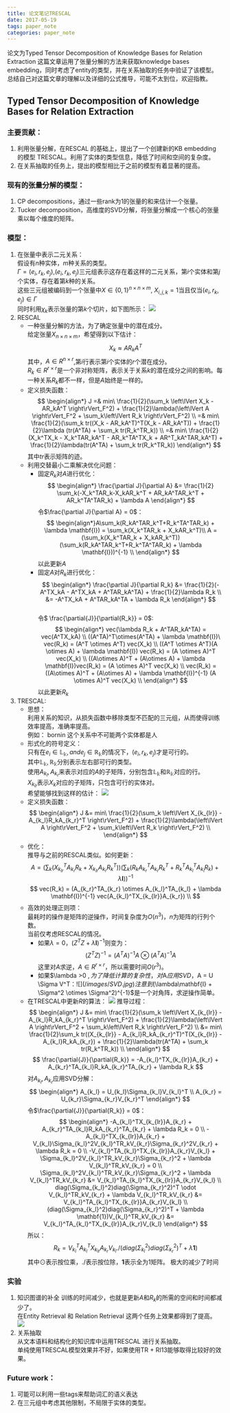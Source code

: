 ```yaml
---
title: 论文笔记TRESCAL
date: 2017-05-19
tags: paper_note
categories: paper_note
---
```

论文为Typed Tensor Decomposition of Knowledge Bases for Relation Extraction 
这篇文章运用了张量分解的方法来获取knowledge bases embedding，同时考虑了entity的类型，并在关系抽取的任务中验证了该模型。
总结自己对这篇文章的理解以及详细的公式推导，可能不太到位，欢迎指教。
<!--more--> 
## Typed Tensor Decomposition of Knowledge Bases for Relation Extraction 
### 主要贡献： 
1. 利用张量分解，在RESCAL 的基础上，提出了一个创建新的KB embedding 的模型 TRESCAL。利用了实体的类型信息，降低了时间和空间的复杂度。
2. 在关系抽取的任务上，提出的模型相比于之前的模型有着显著的提高。

### 现有的张量分解的模型： 
1. CP decompositions，通过一些rank为1的张量的和来估计一个张量。
2. Tucker decomposition，高维度的SVD分解，将张量分解成一个核心的张量乘以每个维度的矩阵。

### 模型： 
1. 在张量中表示二元关系：  
    假设有$n$种实体，$m$种关系的类型。  
    $\Gamma = {(e_i,r_k,e_j)}$,$(e_i,r_k,e_j)$三元组表示这存在着这样的二元关系，第$i$个实体和第$j$个实体，存在着第$k$种的关系。  
    这些三元组被编码到一个张量中$X \in \{0,1\}^{n \times n \times m}$, $X_{i,j,k} = 1$当且仅当$(e_i,r_k,e_j) \in \Gamma$  
    同时利用$\chi_k$表示张量的第$k$个切片，如下图所示：
    ![](/images/tensor.jpg)
2. RESCAL
    * 一种张量分解的方法，为了确定张量中的潜在成分。  
        给定张量$X_{n\times n\times m}$，希望得到以下估计：
        $$
        X_k \approx A R_kA^T
        $$
        其中，$A \in R^{n \times r}$,第$i$行表示第$i$个实体的$r$个潜在成分。  
        $R_k \in R^{r\times r}$是一个非对称矩阵，表示关于关系$k$的潜在成分之间的影响。每一种关系$R_k$都不一样，但是$A$始终是一样的。  
    * 定义损失函数： 
        $$
        \begin{align*}
        J =& min\ \frac{1}{2}(\sum_k \left\lVert X_k - AR_kA^T \right\rVert_F^2) + \frac{1}{2}\lambda(\left\lVert A \right\rVert_F^2 + \sum_k\left\lVert R_k \right\rVert_F^2) \\
        =& min\ \frac{1}{2}(\sum_k tr((X_k - AR_kA^T)^T(X_k - AR_kA^T)) + \frac{1}{2}\lambda (tr(A^TA) + \sum_k tr(R_k^TR_k)) \\
        =& min\  \frac{1}{2}(X_k^TX_k - X_k^TAR_kA^T - AR_k^TA^TX_k + AR^T_kA^TAR_kA^T) + \frac{1}{2}\lambda(tr(A^TA) + \sum_k tr(R_k^TR_k))
        \end{align*}
        $$
        其中$tr$表示矩阵的迹。
    * 利用交替最小二乘解决优化问题：
        * 固定$R_k$对$A$进行优化： 
            $$
            \begin{align*}
            \frac{\partial J}{\partial A} &= \frac{1}{2} \sum_k(-X_k^TAR_k-X_kAR_k^T + AR_kA^TAR_k^T + AR_k^TA^TAR_k) + \lambda A
            \end{align*}
            $$
            令$\frac{\partial J}{\partial A} = 0$：
            $$
            \begin{align*}A\sum_k(R_kA^TAR_k^T+R_k^TA^TAR_k) + \lambda \mathbf{I}) = \sum_k(X_k^TAR_k + X_kAR_k^T)\\
            A = (\sum_k(X_k^TAR_k + X_kAR_k^T))(\sum_k(R_kA^TAR_k^T+R_k^TA^TAR_k) + \lambda \mathbf{I}))^{-1} \\
            \end{align*}
            $$
            以此更新$A$
        * 固定$A$对$R_k$进行优化： 
            $$
            \begin{align*}
            \frac{\partial J}{\partial R_k} &= \frac{1}{2}(-A^TX_kA - A^TX_kA + A^TAR_kA^TA) + \frac{1}{2}\lambda R_k \\
            &= -A^TX_kA + A^TAR_kA^TA + \lambda R_k
            \end{align*}
            $$        
            令$ \frac{\partial{J}}{\partial{R_k}} = 0$:
            $$
            \begin{align*}
            vec(\lambda R_k + A^TAR_kA^TA) = vec(A^TX_kA) \\
           ((A^TA)^T\otimes(A^TA) + \lambda \mathbf{I})\ vec(R_k) = (A^T \otimes A^T) vec(X_k) \\
           ((A^T \otimes A^T)(A \otimes A) + \lambda \mathbf{I}) vec(R_k) = (A \otimes A)^T vec(X_k) \\
           ((A\otimes A)^T + (A\otimes A) + \lambda \mathbf{I})vec(R_k)  = (A \otimes A)^T vec(X_k) \\
           vec(R_k) =  ((A\otimes A)^T + (A\otimes A) + \lambda \mathbf{I})^{-1} (A \otimes A)^T vec(X_k) \\
            \end{align*}
            $$
            以此更新$R_k$
3. TRESCAL:
    * 思想：   
        利用关系的知识，从损失函数中移除类型不匹配的三元组，从而使得训练效率提高，准确率提高。  
        例如： bornin 这个关系中不可能两个实体都是人
    * 形式化的符号定义：  
        只有在$e_i \in \mathbb{L_k} ,and e_j \in \mathbb{R_k}$的情况下，$(e_i,r_k,e_j)$才是可行的。  
        其中$\mathbb{L_k} , \mathbb{R_k}$分别表示左右部可行的类型。  
        使用$A_{k_l}, A_{k_r}$来表示对应的$A$的子矩阵，分别包含$\mathbb{L_k}$和$\mathbb{R_k}$对应的行。  
        $X_{k_{lr}}$表示$X_k$对应的子矩阵，只包含可行的实体对。  
        希望能够找到这样的估计： 
         ![](/images/TRESCAL.jpg)
    * 定义损失函数： 
        $$
        \begin{align*}
        J &= min\ \frac{1}{2}(\sum_k \left\lVert X_{k_{lr}} - A_{k_l}R_kA_{k_r}^T \right\rVert_F^2) + \frac{1}{2}\lambda(\left\lVert A \right\rVert_F^2 + \sum_k\left\lVert R_k \right\rVert_F^2) \\
        \end{align*}
        $$
    * 优化：  
        推导与之前的RESCAL类似。如何更新：  
        $$
        A = (\sum_k(X_{k_{lr}}^TA_{k_r}R_k + X_{k_{lr}}A_{k_r}R_k^T))(\sum_k(R_kA^T_{k_r}A_{k_r}R_k^T+R_k^TA^T_{k_l}A_{k_l}R_k) + \lambda \mathbf{I}))^{-1}       
        $$
        $$
         vec(R_k) =  (A_{k_r}^TA_{k_r} \otimes A_{k_l}^TA_{k_l} + \lambda \mathbf{I})^{-1} vec(A_{k_l}^TX_{k_{lr}}A_{k_r}) \\
        $$
    * 高效的处理正则项：  
        最耗时的操作是矩阵的逆操作，时间复杂度为$O(n^3)$，$n$为矩阵的行列个数。  
        当前仅考虑RESCAL的情况。
        * 如果$\lambda = 0$，$(Z^TZ+\lambda \mathbf{I})^{-1}$则变为：   
            $$
            (Z^TZ)^{-1} = (A^TA)^{-1}A \otimes (A^TA)^{-1}A
            $$
            这里对$A$求逆，$A\in R^{r \times r}$，所以需要时间$O(r^3)$。
        * 如果$\lambda >0 $,  
            为了降低计算的复杂性，对$A$应用SVD，$A = U \Sigma V^T$：
        ![](/images/SVD.jpg)
            注意到$(\lambda\mathbf{I} + \Sigma^2 \otimes \Sigma^2)^{-1}$是一个对角阵，求逆操作简单。
    * 在TRESCAL中更新$R$的算法： 
        ![](/images/update_R.jpg)
        推导过程： 
        $$
        \begin{align*}
        J &= min\ \frac{1}{2}(\sum_k \left\lVert X_{k_{lr}} - A_{k_l}R_kA_{k_r}^T \right\rVert_F^2) + \frac{1}{2}\lambda(\left\lVert A \right\rVert_F^2 + \sum_k\left\lVert R_k \right\rVert_F^2) \\
        &= min\ \frac{1}{2}\sum_k tr((X_{k_{lr}} - A_{k_l}R_kA_{k_r}^T)^T(X_{k_{lr}} - A_{k_l}R_kA_{k_r}) + \frac{1}{2}\lambda(tr(A^TA) + \sum_k tr(R_k^TR_k)) \\
        \end{align*}
        $$
        $$
        \frac{\partial{J}}{\partial{R_k}} = -A_{k_l}^TX_{k_{lr}}A_{k_r} + A_{k_r}^TA_{k_l}R_kA_{k_r}^TA_{k_r} + \lambda R_k        
        $$
        对$A_{k_l},A_{k_r}$应用SVD分解： 
        $$
        \begin{align*}
        A_{k_l} = U_{k_l}\Sigma_{k_l}V_{k_l}^T \\
        A_{k_r} = U_{k_r}\Sigma_{k_r}V_{k_r}^T 
        \end{align*}
        $$
        令$\frac{\partial{J}}{\partial{R_k}} = 0$：
        $$
        \begin{align*}
        -A_{k_l}^TX_{k_{lr}}A_{k_r} + A_{k_r}^TA_{k_l}R_kA_{k_r}^TA_{k_r} + \lambda R_k = 0 \\
       -A_{k_l}^TX_{k_{lr}}A_{k_r} + V_{k_l}\Sigma_{k_l}^2V_{k_l}^TR_kV_{k_r}\Sigma_{k_r}^2V_{k_r} + \lambda R_k = 0 \\
       -V_{k_l}^TA_{k_l}^TX_{k_{lr}}A_{k_r}V_{k_l} + \Sigma_{k_l}^2V_{k_l}^TR_kV_{k_r}\Sigma_{k_r}^2 + \lambda V_{k_l}^TR_kV_{k_r} = 0 \\
       \Sigma_{k_l}^2V_{k_l}^TR_kV_{k_r}\Sigma_{k_r}^2 + \lambda V_{k_l}^TR_kV_{k_r} &= V_{k_l}^TA_{k_l}^TX_{k_{lr}}A_{k_r}V_{k_l} \\
       diag(\Sigma_{k_l}^2)diag(\Sigma_{k_r}^2)^T \odot V_{k_l}^TR_kV_{k_r} + \lambda V_{k_l}^TR_kV_{k_r} &= V_{k_l}^TA_{k_l}^TX_{k_{lr}}A_{k_r}V_{k_l} \\
       (diag(\Sigma_{k_l}^2)diag(\Sigma_{k_r}^2)^T + \lambda \mathbf{1})V_{k_l}^TR_kV_{k_r} &= V_{k_l}^TA_{k_l}^TX_{k_{lr}}A_{k_r}V_{k_l} 
        \end{align*}
        $$
        所以：
        $$
        R_k = V_{k_l}^TA_{k_l}^TX_{k_{lr}}A_{k_r}V_{k_l} ./    (diag(\Sigma_{k_l}^2)diag(\Sigma_{k_r}^2)^T + \lambda \mathbf{1})
        $$
        其中$\odot$表示按位乘，$./$表示按位除，$\mathbf{1}$表示全为1矩阵。
        极大的减少了时间
        
### 实验
1. 知识图谱的补全
    训练的时间减少，也就是更新$A$和${R_k}$的所需的空间和时间都减少了。  
    在Entity Retrieval 和 Relation Retrieval 这两个任务上效果都得到了提高。
    ![](/images/result.jpg)
2. 关系抽取  
    从文本语料和结构化的知识库中运用TRESCAL 进行关系抽取。  
    单纯使用TRESCAL模型效果并不好，如果使用TR + RI13能够取得比较好的效果。
    
### Future work：
1. 可能可以利用一些tags来帮助词汇的语义表达
2. 在三元组中考虑其他限制，不局限于实体的类型。


